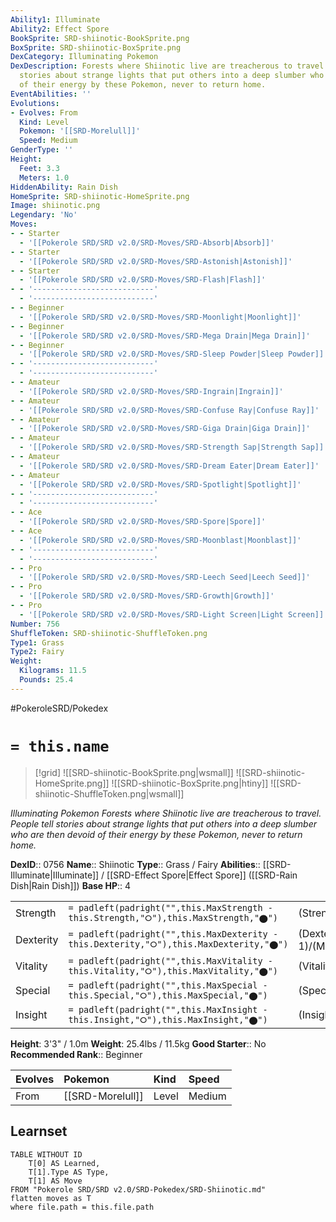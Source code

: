 ```yaml
---
Ability1: Illuminate
Ability2: Effect Spore
BookSprite: SRD-shiinotic-BookSprite.png
BoxSprite: SRD-shiinotic-BoxSprite.png
DexCategory: Illuminating Pokemon
DexDescription: Forests where Shiinotic live are treacherous to travel. People tell
  stories about strange lights that put others into a deep slumber who are then devoid
  of their energy by these Pokemon, never to return home.
EventAbilities: ''
Evolutions:
- Evolves: From
  Kind: Level
  Pokemon: '[[SRD-Morelull]]'
  Speed: Medium
GenderType: ''
Height:
  Feet: 3.3
  Meters: 1.0
HiddenAbility: Rain Dish
HomeSprite: SRD-shiinotic-HomeSprite.png
Image: shiinotic.png
Legendary: 'No'
Moves:
- - Starter
  - '[[Pokerole SRD/SRD v2.0/SRD-Moves/SRD-Absorb|Absorb]]'
- - Starter
  - '[[Pokerole SRD/SRD v2.0/SRD-Moves/SRD-Astonish|Astonish]]'
- - Starter
  - '[[Pokerole SRD/SRD v2.0/SRD-Moves/SRD-Flash|Flash]]'
- - '---------------------------'
  - '---------------------------'
- - Beginner
  - '[[Pokerole SRD/SRD v2.0/SRD-Moves/SRD-Moonlight|Moonlight]]'
- - Beginner
  - '[[Pokerole SRD/SRD v2.0/SRD-Moves/SRD-Mega Drain|Mega Drain]]'
- - Beginner
  - '[[Pokerole SRD/SRD v2.0/SRD-Moves/SRD-Sleep Powder|Sleep Powder]]'
- - '---------------------------'
  - '---------------------------'
- - Amateur
  - '[[Pokerole SRD/SRD v2.0/SRD-Moves/SRD-Ingrain|Ingrain]]'
- - Amateur
  - '[[Pokerole SRD/SRD v2.0/SRD-Moves/SRD-Confuse Ray|Confuse Ray]]'
- - Amateur
  - '[[Pokerole SRD/SRD v2.0/SRD-Moves/SRD-Giga Drain|Giga Drain]]'
- - Amateur
  - '[[Pokerole SRD/SRD v2.0/SRD-Moves/SRD-Strength Sap|Strength Sap]]'
- - Amateur
  - '[[Pokerole SRD/SRD v2.0/SRD-Moves/SRD-Dream Eater|Dream Eater]]'
- - Amateur
  - '[[Pokerole SRD/SRD v2.0/SRD-Moves/SRD-Spotlight|Spotlight]]'
- - '---------------------------'
  - '---------------------------'
- - Ace
  - '[[Pokerole SRD/SRD v2.0/SRD-Moves/SRD-Spore|Spore]]'
- - Ace
  - '[[Pokerole SRD/SRD v2.0/SRD-Moves/SRD-Moonblast|Moonblast]]'
- - '---------------------------'
  - '---------------------------'
- - Pro
  - '[[Pokerole SRD/SRD v2.0/SRD-Moves/SRD-Leech Seed|Leech Seed]]'
- - Pro
  - '[[Pokerole SRD/SRD v2.0/SRD-Moves/SRD-Growth|Growth]]'
- - Pro
  - '[[Pokerole SRD/SRD v2.0/SRD-Moves/SRD-Light Screen|Light Screen]]'
Number: 756
ShuffleToken: SRD-shiinotic-ShuffleToken.png
Type1: Grass
Type2: Fairy
Weight:
  Kilograms: 11.5
  Pounds: 25.4
---
```


#PokeroleSRD/Pokedex

# `= this.name`

> [!grid]
> ![[SRD-shiinotic-BookSprite.png|wsmall]]
> ![[SRD-shiinotic-HomeSprite.png]]
> ![[SRD-shiinotic-BoxSprite.png|htiny]]
> ![[SRD-shiinotic-ShuffleToken.png|wsmall]]


*Illuminating Pokemon*
*Forests where Shiinotic live are treacherous to travel. People tell stories about strange lights that put others into a deep slumber who are then devoid of their energy by these Pokemon, never to return home.*

**DexID**:: 0756
**Name**:: Shiinotic
**Type**:: Grass / Fairy
**Abilities**:: [[SRD-Illuminate|Illuminate]] / [[SRD-Effect Spore|Effect Spore]] ([[SRD-Rain Dish|Rain Dish]])
**Base HP**:: 4

|           |                                                                                        |                                          |
| --------- | -------------------------------------------------------------------------------------- | ---------------------------------------- |
| Strength  | `= padleft(padright("",this.MaxStrength - this.Strength,"⭘"),this.MaxStrength,"⬤")`    | (Strength::2)/(MaxStrength::4)   |
| Dexterity | `= padleft(padright("",this.MaxDexterity - this.Dexterity,"⭘"),this.MaxDexterity,"⬤")` | (Dexterity:: 1)/(MaxDexterity::3) |
| Vitality  | `= padleft(padright("",this.MaxVitality - this.Vitality,"⭘"),this.MaxVitality,"⬤")`    | (Vitality::2)/(MaxVitality::5)   |
| Special   | `= padleft(padright("",this.MaxSpecial - this.Special,"⭘"),this.MaxSpecial,"⬤")`       | (Special::2)/(MaxSpecial::5)     |
| Insight   | `= padleft(padright("",this.MaxInsight - this.Insight,"⭘"),this.MaxInsight,"⬤")`       | (Insight::3)/(MaxInsight::6)     |

**Height**: 3'3" / 1.0m
**Weight**: 25.4lbs / 11.5kg
**Good Starter**:: No
**Recommended Rank**:: Beginner

| Evolves   | Pokemon          | Kind   | Speed   |
|:----------|:-----------------|:-------|:--------|
| From      | [[SRD-Morelull]] | Level  | Medium  |

## Learnset

```dataview
TABLE WITHOUT ID
    T[0] AS Learned,
    T[1].Type AS Type,
    T[1] AS Move
FROM "Pokerole SRD/SRD v2.0/SRD-Pokedex/SRD-Shiinotic.md"
flatten moves as T
where file.path = this.file.path
```
